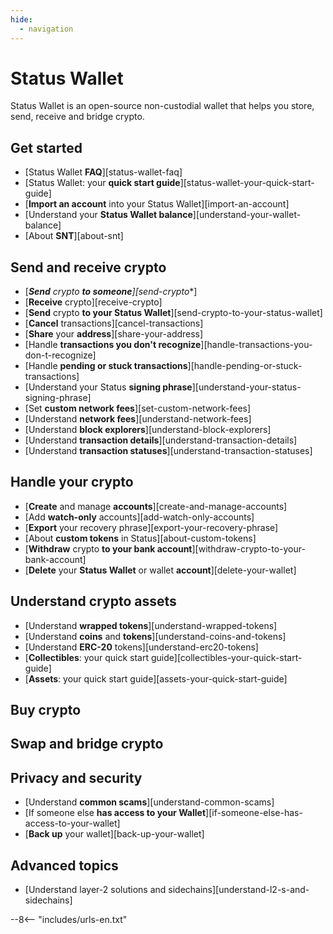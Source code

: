 ```yaml
---
hide:
  - navigation
---
```


# Status Wallet

Status Wallet is an open-source non-custodial wallet that helps you store, send, receive and bridge crypto.

## Get started

- [Status Wallet **FAQ**][status-wallet-faq]
- [Status Wallet: your **quick start guide**][status-wallet-your-quick-start-guide]
- [**Import an account** into your Status Wallet][import-an-account]
- [Understand your **Status Wallet balance**][understand-your-wallet-balance]
- [About **SNT**][about-snt]

## Send and receive crypto

- [***Send** crypto **to someone**][send-crypto**]
- [**Receive** crypto][receive-crypto]
- [**Send** crypto **to your Status Wallet**][send-crypto-to-your-status-wallet]
- [**Cancel** transactions][cancel-transactions]
- [**Share** your **address**][share-your-address]
- [Handle **transactions you don't recognize**][handle-transactions-you-don-t-recognize]
- [Handle **pending or stuck transactions**][handle-pending-or-stuck-transactions]
- [Understand your Status **signing phrase**][understand-your-status-signing-phrase]
- [Set **custom network fees**][set-custom-network-fees]
- [Understand **network fees**][understand-network-fees]
- [Understand **block explorers**][understand-block-explorers]
- [Understand **transaction details**][understand-transaction-details]
- [Understand **transaction statuses**][understand-transaction-statuses]

## Handle your crypto

- [**Create** and manage **accounts**][create-and-manage-accounts]
- [Add **watch-only** accounts][add-watch-only-accounts]
- [**Export** your recovery phrase][export-your-recovery-phrase]
- [About **custom tokens** in Status][about-custom-tokens]
- [**Withdraw** crypto **to your bank account**][withdraw-crypto-to-your-bank-account]
- [**Delete** your **Status Wallet** or wallet **account**][delete-your-wallet]

## Understand crypto assets

- [Understand **wrapped tokens**][understand-wrapped-tokens]
- [Understand **coins** and **tokens**][understand-coins-and-tokens]
- [Understand **ERC-20** tokens][understand-erc20-tokens]
- [**Collectibles**: your quick start guide][collectibles-your-quick-start-guide]
- [**Assets**: your quick start guide][assets-your-quick-start-guide]

## Buy crypto

## Swap and bridge crypto

## Privacy and security

- [Understand **common scams**][understand-common-scams]
- [If someone else **has access to your Wallet**][if-someone-else-has-access-to-your-wallet]
- [**Back up** your wallet][back-up-your-wallet]

## Advanced topics

- [Understand layer-2 solutions and sidechains][understand-l2-s-and-sidechains]

--8<-- "includes/urls-en.txt"
